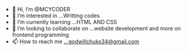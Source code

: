 - 👋 Hi, I’m @MCYCODER
- 👀 I’m interested in ...Writting codes
- 🌱 I’m currently learning ...HTML AND CSS
- 💞️ I’m looking to collaborate on ...website development and more on frontend programming
- 📫 How to reach me ...godwillchuks34@gmail.com

<!---
MCYCODER/MCYCODER is a ✨ special ✨ repository because its `README.md` (this file) appears on your GitHub profile.
You can click the Preview link to take a look at your changes.
--->
